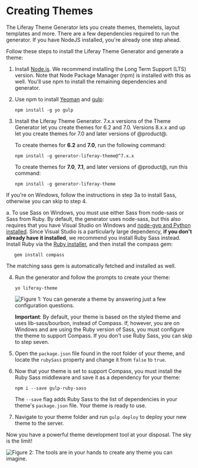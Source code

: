 # Creating Themes [](id=creating-themes)

The Liferay Theme Generator lets you create themes, themelets, layout templates 
and more. There are a few dependencies required to run the generator. If you 
have NodeJS installed, you're already one step ahead. 

Follow these steps to install the Liferay Theme Generator and generate a theme:

1.  Install [Node.js](http://nodejs.org/). We recommend installing the Long Term 
    Support (LTS) version. Note that Node Package Manager (npm) is installed 
    with this as well. You'll use npm to install the remaining dependencies and 
    generator. 

2.  Use npm to install 
    [Yeoman](http://yeoman.io/) 
    and 
    [gulp](https://gulpjs.com/):

        npm install -g yo gulp

3.  Install the Liferay Theme Generator. 7.x.x versions of the Theme Generator 
    let you create themes for 6.2 and 7.0. Versions 8.x.x and up let you create 
    themes for 7.0 and later versions of @product@.

    To create themes for **6.2** and **7.0**, run the following command:

        npm install -g generator-liferay-theme@^7.x.x
    
    To create themes for **7.0**, **7.1**, and later versions of @product@, run 
    this command:
    
        npm install -g generator-liferay-theme
   
   If you're on Windows, follow the instructions in step 3a to install Sass, 
   otherwise you can skip to step 4.

   a.  To use Sass on Windows, you must use either Sass from node-sass or Sass 
       from Ruby. By default, the generator uses node-sass, but this also 
       requires that you have Visual Studio on Windows and 
       [node-gyp and Python installed](https://github.com/nodejs/node-gyp#installation). 
       Since Visual Studio is a particularly large dependency, **if you don't 
       already have it installed**, we recommend you install Ruby Sass instead. 
       Install Ruby via the 
       [Ruby installer](http://rubyinstaller.org/), 
       and then install the compass gem:

       gem install compass

   The matching sass gem is automatically fetched and installed as well. 

4.  Run the generator and follow the prompts to create your theme:

        yo liferay-theme

    ![Figure 1: You can generate a theme by answering just a few configuration questions.](../../../../images/theme-generator-theme-prompt.png)

    **Important**: By default, your theme is based on the styled theme and uses
    lib-sass/bourbon, instead of Compass. If, however, you are on Windows and
    are using the Ruby version of Sass, you must configure the theme to support
    Compass. If you don't use Ruby Sass, you can skip to step seven. 

5.  Open the `package.json` file found in the root folder of your theme, and 
    locate the `rubySass` property and change it from `false` to `true`. 
 
6.  Now that your theme is set to support Compass, you must install the Ruby 
    Sass middleware and save it as a dependency for your theme:

        npm i --save gulp-ruby-sass

    The `--save` flag adds Ruby Sass to the list of dependencies in your theme's 
    `package.json` file. Your theme is ready to use. 

7.  Navigate to your theme folder and run `gulp deploy` to deploy your new theme 
    to the server.
 
Now you have a powerful theme development tool at your disposal. The sky is the 
limit!

![Figure 2: The tools are in your hands to create any theme you can imagine.](../../../../images/theme-generator-theme-example.png)
